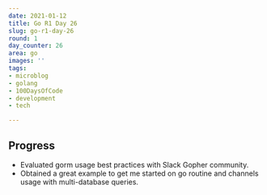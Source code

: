 ```yaml
---
date: 2021-01-12
title: Go R1 Day 26
slug: go-r1-day-26
round: 1
day_counter: 26
area: go
images: ''
tags:
- microblog
- golang
- 100DaysOfCode
- development
- tech

---
```


## Progress

* Evaluated gorm usage best practices with Slack Gopher community.
* Obtained a great example to get me started on go routine and channels usage with multi-database queries.
